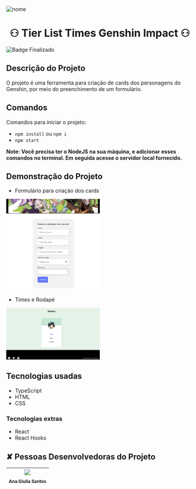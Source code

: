 ![nome](https://github.com/anagiulias/Tier_List_Times_GI-V1.1/assets/115855530/11ac9c22-db60-4eab-be37-fa411ffb5e8e)

# <h1 align="center"> ⚇ Tier List Times Genshin Impact ⚇ </h1>
![Badge Finalizado](https://img.shields.io/badge/STATUS-CONCLUÍDO-<BRIGHTGREEN)

## Descrição do Projeto
O projeto é uma ferramenta para criação de cards dos personagens do Genshin, por meio do preenchimento de um formulário.

## Comandos
Comandos para iniciar o projeto:
- `npm install` ou `npm i`
- `npm start`

**Note: Você precisa ter o NodeJS na sua máquina, e adicionar esses comandos no terminal. Em seguida acesse o servidor local fornecido.**

## Demonstração do Projeto
* Formulário para criação dos cards
<img src="Captura de tela1.0.png" alt="Imagem do formulário" width="50%">

* Times e Rodapé
<img src="Captura de tela1.1.png" alt="Imagem do formulário" width="50%">

## Tecnologias usadas
* TypeScript
* HTML
* CSS

### Tecnologias extras
* React
* React Hooks

## ✘ Pessoas Desenvolvedoras do Projeto 
| [<img src="https://avatars.githubusercontent.com/u/115855530?v=4" width=115><br><sub>Ana Giulia Santos</sub>](https://github.com/anagiulias)
| :---: |
